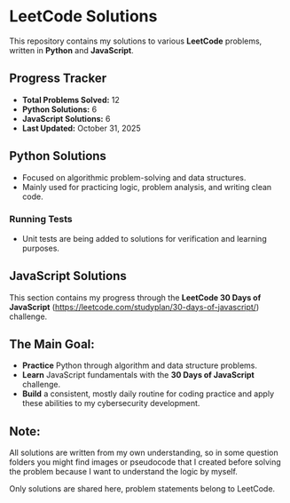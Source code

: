 # LeetCode Solutions

This repository contains my solutions to various **LeetCode** problems, written in **Python** and **JavaScript**.

## Progress Tracker
- **Total Problems Solved:** 12
- **Python Solutions:** 6
- **JavaScript Solutions:** 6
- **Last Updated:** October 31, 2025

## Python Solutions
- Focused on algorithmic problem-solving and data structures.
- Mainly used for practicing logic, problem analysis, and writing clean code.
### Running Tests
- Unit tests are being added to solutions for verification and learning purposes.

## JavaScript Solutions
This section contains my progress through the **LeetCode 30 Days of JavaScript** (https://leetcode.com/studyplan/30-days-of-javascript/) challenge.

## The Main Goal:
- **Practice** Python through algorithm and data structure problems.
- **Learn** JavaScript fundamentals with the **30 Days of JavaScript** challenge.
- **Build** a consistent, mostly daily routine for coding practice and apply these abilities to my cybersecurity development.

## Note:
All solutions are written from my own understanding, so in some question folders you might find images or pseudocode that I created before solving the problem because I want to understand the logic by myself.

Only solutions are shared here, problem statements belong to LeetCode.
